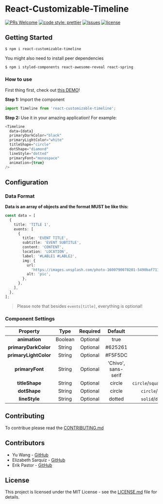 # React-Customizable-Timeline

[![PRs Welcome](https://img.shields.io/badge/PRs-welcome-blueviolet.svg?style=flat)](http://makeapullrequest.com)
[![code style: prettier](https://img.shields.io/badge/code_style-prettier-ff69b4.svg?style=flat)](https://github.com/prettier/prettier)
[![Issues](http://img.shields.io/github/issues/yw3028/React-Customizable-Timeline.svg)](https://github.com/yw3028/React-Customizable-Timelin/issues)
[![license](https://img.shields.io/github/license/yw3028/React-Customizable-Timeline.svg)](https://github.com/yw3028/React-Customizable-Timeline/blob/master/LICENSE)

## Getting Started

```bash
$ npm i react-customizable-timeline
```

You might also need to install peer dependencies

```bash
$ npm i styled-components react-awesome-reveal react-spring
```

### How to use

First thing first, check out [this DEMO](https://react-customizable-timeline.vercel.app/)!

**Step 1:** Import the component

```js
import Timeline from 'react-customizable-timeline';
```

**Step 2:** Use it in your amazing application! For example:

```typescript jsx
<Timeline
  data={data}
  primaryDarkColor="black"
  primaryLightColor="white"
  titleShape="circle"
  dotShape="diamond"
  lineStyle="dotted"
  primaryFont="monospace"
  animation={true}
/>
```

## Configuration

### Data Format

**Data is an array of objects and the format MUST be like this:**

```typescript jsx
const data = [
  {
    title: 'TITLE 1',
    events: [
      {
        title: 'EVENT TITLE',
        subtitle: 'EVENT SUBTITLE',
        content: 'CONTENT',
        location: 'LOCATION',
        label: '#LABLE1 #LABLE2',
        img: {
          url:
            'https://images.unsplash.com/photo-1600790078201-5490baf711d6?ixlib=rb-1.2.1&ixid=eyJhcHBfaWQiOjEyMDd9&auto=format&fit=crop&w=500&q=60',
          alt: 'pic',
        },
      },
    ],
  },
];
```

> Please note that besides `events[title]`, everything is optional!

### Component Settings

|     **Property**      | **Type** | **Required** |     **Default**     |                **Options**                |
| :-------------------: | :------: | :----------: | :-----------------: | :---------------------------------------: |
|     **animation**     | Boolean  |   Optional   |        true         |                true/false                 |
| **primaryDarkColor**  |  String  |   Optional   |       #625261       |                                           |
| **primaryLightColor** |  String  |   Optional   |       #F5F5DC       |                                           |
|    **primaryFont**    |  String  |   Optional   | 'Chivo', sans-serif |                                           |
|    **titleShape**     |  String  |   Optional   |       circle        | `circle`/`square`/`rectangular`/`diamond` |
|     **dotShape**      |  String  |   Optional   |       circle        |    `circle`/`square`/`line`/`diamond`     |
|     **lineStyle**     |  String  |   Optional   |       dotted        |    `solid`/`dotted`/`dashed`/`hidden`     |

## Contributing

To contribue please read the [CONTRIBUTING.md](https://github.com/yw3028/React-Customizable-Timeline/blob/master/CONTRIBUTING.md)

## Contributors

- Yu Wang - [GitHub](https://github.com/yw3028)
- Elizabeth Sarquiz - [GitHub](https://github.com/LisaPisa12)
- Erik Pastor - [GitHub](https://github.com/erikpr1994)

## License

This project is licensed under the MIT License - see the [LICENSE.md](https://github.com/yw3028/React-Customizable-Timeline/blob/master/LICENSE) file for details.
